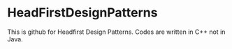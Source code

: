 # HeadFirstDesignPatterns
This is github for Headfirst Design Patterns. Codes are written in C++ not in Java.
